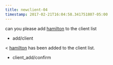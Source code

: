```yaml
---
title: newclient-04
timestamp: 2017-02-21T16:04:58.341751807-05:00
---
```


can you please add [hamilton](company_name) to the client list
* add/client

< [hamilton](company_name) has been added to the client list.
* client_add/confirm
